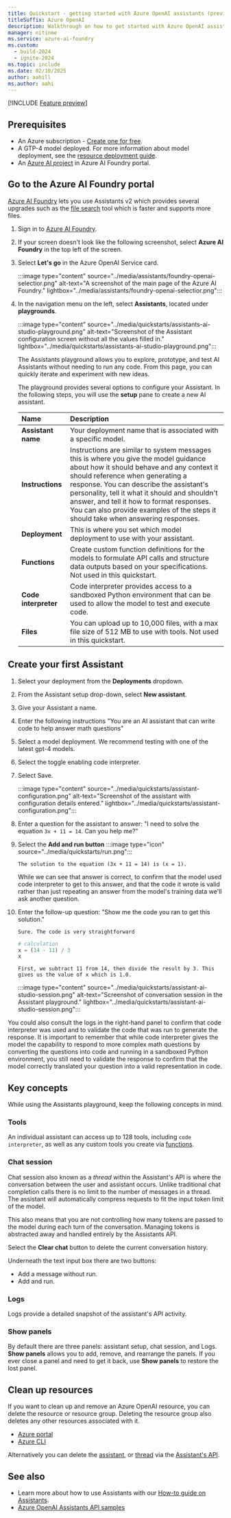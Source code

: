 ```yaml
---
title: Quickstart - getting started with Azure OpenAI assistants (preview) in Azure AI Foundry portal
titleSuffix: Azure OpenAI
description: Walkthrough on how to get started with Azure OpenAI assistants with new features like code interpreter in Azure AI Foundry portal.
manager: nitinme
ms.service: azure-ai-foundry
ms.custom:
  - build-2024
  - ignite-2024
ms.topic: include
ms.date: 02/10/2025
author: aahill
ms.author: aahi
---
```


[!INCLUDE [Feature preview](~/reusable-content/ce-skilling/azure/includes/ai-studio/includes/feature-preview.md)]

## Prerequisites

- An Azure subscription - <a href="https://azure.microsoft.com/free/cognitive-services" target="_blank">Create one for free</a>.
- A GTP-4 model deployed. For more information about model deployment, see the [resource deployment guide](../how-to/create-resource.md).
- An [Azure AI project](../../../ai-foundry/how-to/create-projects.md) in Azure AI Foundry portal.

## Go to the Azure AI Foundry portal

[Azure AI Foundry](https://ai.azure.com) lets you use Assistants v2 which provides several upgrades such as the [file search](../how-to/file-search.md) tool which is faster and supports more files.

1. Sign in to [Azure AI Foundry](https://ai.azure.com).
1. If your screen doesn't look like the following screenshot, select **Azure AI Foundry** in the top left of the screen.
1. Select **Let's go** in the Azure OpenAI Service card. 

    :::image type="content" source="../media/assistants/foundry-openai-selectior.png" alt-text="A screenshot of the main page of the Azure AI Foundry." lightbox="../media/assistants/foundry-openai-selectior.png":::
    
1. In the navigation menu on the left, select **Assistants**, located under **playgrounds**.

    :::image type="content" source="../media/quickstarts/assistants-ai-studio-playground.png" alt-text="Screenshot of the Assistant configuration screen without all the values filled in." lightbox="../media/quickstarts/assistants-ai-studio-playground.png":::

    The Assistants playground allows you to explore, prototype, and test AI Assistants without needing to run any code. From this page, you can quickly iterate and experiment with new ideas.
    
    The playground provides several options to configure your Assistant. In the following steps, you will use the **setup** pane to create a new AI assistant.
    
    | **Name** | **Description** |
    |:---|:---|
    | **Assistant name** | Your deployment name that is associated with a specific model. |
    | **Instructions** | Instructions are similar to system messages this is where you give the model guidance about how it should behave and any context it should reference when generating a response. You can describe the assistant's personality, tell it what it should and shouldn't answer, and tell it how to format responses. You can also provide examples of the steps it should take when answering responses. |
    | **Deployment** | This is where you set which model deployment to use with your assistant. |
    | **Functions**| Create custom function definitions for the models to formulate API calls and structure data outputs based on your specifications. Not used in this quickstart. |
    | **Code interpreter** | Code interpreter provides access to a sandboxed Python environment that can be used to allow the model to test and execute code. |
    | **Files** | You can upload up to 10,000 files, with a max file size of 512 MB to use with tools. Not used in this quickstart. |
    
## Create your first Assistant

1. Select your deployment from the **Deployments** dropdown.
1. From the Assistant setup drop-down, select **New assistant**.
1. Give your Assistant a name.
1. Enter the following instructions "You are an AI assistant that can write code to help answer math questions"
1. Select a model deployment. We recommend testing with one of the latest gpt-4 models.
1. Select the toggle enabling code interpreter.
1. Select Save.

    :::image type="content" source="../media/quickstarts/assistant-configuration.png" alt-text="Screenshot of the assistant with configuration details entered." lightbox="../media/quickstarts/assistant-configuration.png":::

7. Enter a question for the assistant to answer: "I need to solve the equation `3x + 11 = 14`. Can you help me?"
8. Select the **Add and run button** :::image type="icon" source="../media/quickstarts/run.png":::

    ```output
    The solution to the equation (3x + 11 = 14) is (x = 1).
    ```

    While we can see that answer is correct, to confirm that the model used code interpreter to get to this answer, and that the code it wrote is valid rather than just repeating an answer from the model's training data we'll ask another question.

9. Enter the follow-up question: "Show me the code you ran to get this solution."

    ```output
   Sure. The code is very straightforward
    ```

    ```python
    # calculation
    x = (14 - 11) / 3
    x

    ```

    ```output
    First, we subtract 11 from 14, then divide the result by 3. This gives us the value of x which is 1.0.
    ````

    :::image type="content" source="../media/quickstarts/assistant-ai-studio-session.png" alt-text="Screenshot of conversation session in the Assistant playground." lightbox="../media/quickstarts/assistant-ai-studio-session.png":::

You could also consult the logs in the right-hand panel to confirm that code interpreter was used and to validate the code that was run to generate the response. It is important to remember that while code interpreter gives the model the capability to respond to more complex math questions by converting the questions into code and running in a sandboxed Python environment, you still need to validate the response to confirm that the model correctly translated your question into a valid representation in code.

## Key concepts

While using the Assistants playground, keep the following concepts in mind. 

### Tools

An individual assistant can access up to 128 tools, including `code interpreter`, as well as any custom tools you create via [functions](../how-to/assistant-functions.md).

### Chat session

Chat session also known as a *thread* within the Assistant's API is where the conversation between the user and assistant occurs. Unlike traditional chat completion calls there is no limit to the number of messages in a thread. The assistant will automatically compress requests to fit the input token limit of the model.

This also means that you are not controlling how many tokens are passed to the model during each turn of the conversation. Managing tokens is abstracted away and handled entirely by the Assistants API.

Select the **Clear chat** button to delete the current conversation history.

Underneath the text input box there are two buttons:

- Add a message without run.
- Add and run.

### Logs

Logs provide a detailed snapshot of the assistant's API activity.

### Show panels

By default there are three panels: assistant setup, chat session, and Logs. **Show panels** allows you to add, remove, and rearrange the panels. If you ever close a panel and need to get it back, use **Show panels** to restore the lost panel.

## Clean up resources

If you want to clean up and remove an Azure OpenAI resource, you can delete the resource or resource group. Deleting the resource group also deletes any other resources associated with it.

- [Azure portal](../../multi-service-resource.md?pivots=azportal#clean-up-resources)
- [Azure CLI](../../multi-service-resource.md?pivots=azcli#clean-up-resources)

Alternatively you can delete the [assistant](../assistants-reference.md#delete-assistant), or [thread](../assistants-reference-threads.md#delete-thread) via the [Assistant's API](../assistants-reference.md).

## See also

* Learn more about how to use Assistants with our [How-to guide on Assistants](../how-to/assistant.md).
* [Azure OpenAI Assistants API samples](https://github.com/Azure-Samples/azureai-samples/tree/main/scenarios/Assistants)
